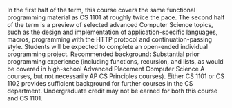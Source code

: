 In the first half of the term, this course covers the same functional programming material as CS 1101 at roughly twice the pace. The second half of the term is a preview of selected advanced Computer Science topics, such as the design and implementation of application-specific languages, macros, programming with the HTTP protocol and continuation-passing style. Students will be expected to complete an open-ended individual programming project. Recommended background: Substantial prior programming experience (including functions, recursion, and lists, as would be covered in high-school Advanced Placement Computer Science A courses, but not necessarily AP CS Principles courses). Either CS 1101 or CS 1102 provides sufficient background for further courses in the CS department. Undergraduate credit may not be earned for both this course and CS 1101.
